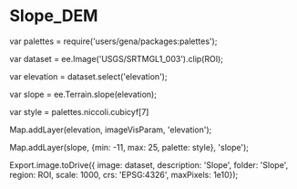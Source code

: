 # Slope_DEM
var palettes = require('users/gena/packages:palettes');

var dataset = ee.Image('USGS/SRTMGL1_003').clip(ROI);

var elevation = dataset.select('elevation');

var slope = ee.Terrain.slope(elevation);

var style = palettes.niccoli.cubicyf[7]

Map.addLayer(elevation, imageVisParam, 'elevation');

Map.addLayer(slope, {min: -11, max: 25, palette: style}, 'slope');

 Export.image.toDrive({
  image: dataset,
  description: 'Slope',
  folder: 'Slope',
  region: ROI,
  scale: 1000,
  crs: 'EPSG:4326',
  maxPixels: 1e10});
